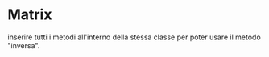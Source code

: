 # Matrix
inserire tutti i metodi all'interno della stessa classe per poter usare il metodo "inversa".

